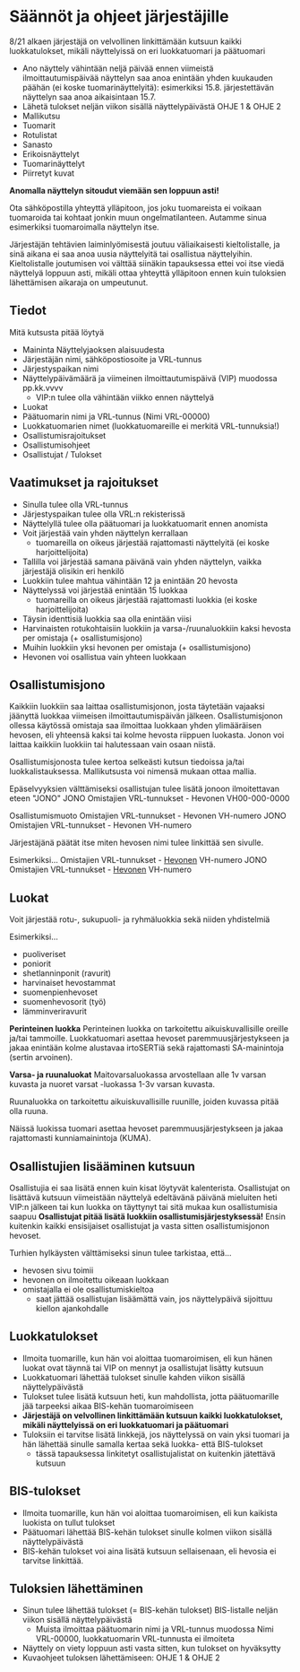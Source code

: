 # Säännöt ja ohjeet järjestäjille

8/21 alkaen järjestäjä on velvollinen linkittämään kutsuun kaikki luokkatulokset, mikäli näyttelyissä on eri luokkatuomari ja päätuomari

- Ano näyttely vähintään neljä päivää ennen viimeistä ilmoittautumispäivää
  näyttelyn saa anoa enintään yhden kuukauden päähän (ei koske tuomarinäyttelyitä): esimerkiksi 15.8. järjestettävän näyttelyn saa anoa aikaisintaan 15.7.
- Lähetä tulokset neljän viikon sisällä näyttelypäivästä OHJE 1 & OHJE 2
- Mallikutsu
- Tuomarit
- Rotulistat
- Sanasto
- Erikoisnäyttelyt
- Tuomarinäyttelyt
- Piirretyt kuvat

**Anomalla näyttelyn sitoudut viemään sen loppuun asti!**

Ota sähköpostilla yhteyttä ylläpitoon, jos joku tuomareista ei voikaan tuomaroida tai kohtaat jonkin muun ongelmatilanteen. Autamme sinua esimerkiksi tuomaroimalla näyttelyn itse.

Järjestäjän tehtävien laiminlyömisestä joutuu väliaikaisesti kieltolistalle, ja sinä aikana ei saa anoa uusia näyttelyitä tai osallistua näyttelyihin. Kieltolistalle joutumisen voi välttää siinäkin tapauksessa ettei voi itse viedä näyttelyä loppuun asti, mikäli ottaa yhteyttä ylläpitoon ennen kuin tuloksien lähettämisen aikaraja on umpeutunut.

## Tiedot

Mitä kutsusta pitää löytyä

- Maininta Näyttelyjaoksen alaisuudesta
- Järjestäjän nimi, sähköpostiosoite ja VRL-tunnus
- Järjestyspaikan nimi
- Näyttelypäivämäärä ja viimeinen ilmoittautumispäivä (VIP) muodossa pp.kk.vvvv
  - VIP:n tulee olla vähintään viikko ennen näyttelyä
- Luokat
- Päätuomarin nimi ja VRL-tunnus (Nimi VRL-00000)
- Luokkatuomarien nimet (luokkatuomareille ei merkitä VRL-tunnuksia!)
- Osallistumisrajoitukset
- Osallistumisohjeet
- Osallistujat / Tulokset

## Vaatimukset ja rajoitukset

- Sinulla tulee olla VRL-tunnus
- Järjestyspaikan tulee olla VRL:n rekisterissä
- Näyttelyllä tulee olla päätuomari ja luokkatuomarit ennen anomista
- Voit järjestää vain yhden näyttelyn kerrallaan
  - tuomareilla on oikeus järjestää rajattomasti näyttelyitä (ei koske harjoittelijoita)
- Tallilla voi järjestää samana päivänä vain yhden näyttelyn, vaikka järjestäjä olisikin eri henkilö
- Luokkiin tulee mahtua vähintään 12 ja enintään 20 hevosta
- Näyttelyssä voi järjestää enintään 15 luokkaa
  - tuomareilla on oikeus järjestää rajattomasti luokkia (ei koske harjoittelijoita)
- Täysin identtisiä luokkia saa olla enintään viisi
- Harvinaisten rotukohtaisiin luokkiin ja varsa-/ruunaluokkiin kaksi hevosta per omistaja (+ osallistumisjono)
- Muihin luokkiin yksi hevonen per omistaja (+ osallistumisjono)
- Hevonen voi osallistua vain yhteen luokkaan

## Osallistumisjono

Kaikkiin luokkiin saa laittaa osallistumisjonon, josta täytetään vajaaksi jäänyttä luokkaa viimeisen ilmoittautumispäivän jälkeen. Osallistumisjonon ollessa käytössä omistaja saa ilmoittaa luokkaan yhden ylimääräisen hevosen, eli yhteensä kaksi tai kolme hevosta riippuen luokasta. Jonon voi laittaa kaikkiin luokkiin tai halutessaan vain osaan niistä.

Osallistumisjonosta tulee kertoa selkeästi kutsun tiedoissa ja/tai luokkalistauksessa. Mallikutsusta voi nimensä mukaan ottaa mallia.

Epäselvyyksien välttämiseksi osallistujan tulee lisätä jonoon ilmoitettavan eteen "JONO"
JONO Omistajien VRL-tunnukset - Hevonen VH00-000-0000

Osallistumismuoto
Omistajien VRL-tunnukset - Hevonen VH-numero
JONO Omistajien VRL-tunnukset - Hevonen VH-numero

Järjestäjänä päätät itse miten hevosen nimi tulee linkittää sen sivulle.

Esimerkiksi...
Omistajien VRL-tunnukset - <a href="http://hevosen-osoite.fi">Hevonen</a> VH-numero
JONO Omistajien VRL-tunnukset - <a href="http://hevosen-osoite.fi">Hevonen</a> VH-numero

## Luokat

Voit järjestää rotu-, sukupuoli- ja ryhmäluokkia sekä niiden yhdistelmiä

Esimerkiksi...

- puoliveriset
- poniorit
- shetlanninponit (ravurit)
- harvinaiset hevostammat
- suomenpienhevoset
- suomenhevosorit (työ)
- lämminveriravurit

**Perinteinen luokka**
Perinteinen luokka on tarkoitettu aikuiskuvallisille oreille ja/tai tammoille. Luokkatuomari asettaa hevoset paremmuusjärjestykseen ja jakaa enintään kolme alustavaa irtoSERTiä sekä rajattomasti SA-mainintoja (sertin arvoinen).

**Varsa- ja ruunaluokat**
Maitovarsaluokassa arvostellaan alle 1v varsan kuvasta ja nuoret varsat -luokassa 1-3v varsan kuvasta.

Ruunaluokka on tarkoitettu aikuiskuvallisille ruunille, joiden kuvassa pitää olla ruuna.

Näissä luokissa tuomari asettaa hevoset paremmuusjärjestykseen ja jakaa rajattomasti kunniamainintoja (KUMA).

## Osallistujien lisääminen kutsuun

Osallistujia ei saa lisätä ennen kuin kisat löytyvät kalenterista. Osallistujat on lisättävä kutsuun viimeistään näyttelyä edeltävänä päivänä
mieluiten heti VIP:n jälkeen tai kun luokka on täyttynyt tai sitä mukaa kun osallistumisia saapuu
**Osallistujat pitää lisätä luokkiin osallistumisjärjestyksessä!** Ensin kuitenkin kaikki ensisijaiset osallistujat ja vasta sitten osallistumisjonon hevoset.

Turhien hylkäysten välttämiseksi sinun tulee tarkistaa, että...

- hevosen sivu toimii
- hevonen on ilmoitettu oikeaan luokkaan
- omistajalla ei ole osallistumiskieltoa
  - saat jättää osallistujan lisäämättä vain, jos näyttelypäivä sijoittuu kiellon ajankohdalle

## Luokkatulokset

- Ilmoita tuomarille, kun hän voi aloittaa tuomaroimisen, eli kun hänen luokat ovat täynnä tai VIP on mennyt ja osallistujat lisätty kutsuun
- Luokkatuomari lähettää tulokset sinulle kahden viikon sisällä näyttelypäivästä
- Tulokset tulee lisätä kutsuun heti, kun mahdollista, jotta päätuomarille jää tarpeeksi aikaa BIS-kehän tuomaroimiseen
- **Järjestäjä on velvollinen linkittämään kutsuun kaikki luokkatulokset, mikäli näyttelyissä on eri luokkatuomari ja päätuomari**
- Tuloksiin ei tarvitse lisätä linkkejä, jos näyttelyssä on vain yksi tuomari ja hän lähettää sinulle samalla kertaa sekä luokka- että BIS-tulokset
  - tässä tapauksessa linkitetyt osallistujalistat on kuitenkin jätettävä kutsuun

## BIS-tulokset

- Ilmoita tuomarille, kun hän voi aloittaa tuomaroimisen, eli kun kaikista luokista on tullut tulokset
- Päätuomari lähettää BIS-kehän tulokset sinulle kolmen viikon sisällä näyttelypäivästä
- BIS-kehän tulokset voi aina lisätä kutsuun sellaisenaan, eli hevosia ei tarvitse linkittää.

## Tuloksien lähettäminen

- Sinun tulee lähettää tulokset (= BIS-kehän tulokset) BIS-listalle neljän viikon sisällä näyttelypäivästä
  - Muista ilmoittaa päätuomarin nimi ja VRL-tunnus muodossa Nimi VRL-00000, luokkatuomarin VRL-tunnusta ei ilmoiteta
- Näyttely on viety loppuun asti vasta sitten, kun tulokset on hyväksytty
- Kuvaohjeet tuloksen lähettämiseen: OHJE 1 & OHJE 2

